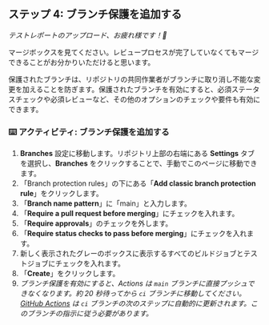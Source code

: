 <!--
<<< 著者注: ステップ 4 >>>
前のステップを確認した上で、このステップを開始してください。
用語を定義し、docs.github.com へのリンクを貼ってください。
-->

## ステップ 4: ブランチ保護を追加する

_テストレポートのアップロード、お疲れ様です！:partying_face:_

マージボックスを見てください。レビュープロセスが完了していなくてもマージできることがお分かりいただけると思います。

保護されたブランチは、リポジトリの共同作業者がブランチに取り消し不能な変更を加えることを防ぎます。保護されたブランチを有効にすると、必須ステータスチェックや必須レビューなど、その他のオプションのチェックや要件も有効にできます。

### :keyboard: アクティビティ: ブランチ保護を追加する

1. **Branches** 設定に移動します。リポジトリ上部の右端にある **Settings** タブを選択し、**Branches** をクリックすることで、手動でこのページに移動できます。
1. 「Branch protection rules」の下にある「**Add classic branch protection rule**」をクリックします。
1. 「**Branch name pattern**」に「main」と入力します。
1. 「**Require a pull request before merging**」にチェックを入れます。
1. 「**Require approvals**」のチェックを外します。
1. 「**Require status checks to pass before merging**」にチェックを入れます。
1. 新しく表示されたグレーのボックスに表示するすべてのビルドジョブとテストジョブにチェックを入れます。
1. 「**Create**」をクリックします。
1. _ブランチ保護を有効にすると、Actions は `main` ブランチに直接プッシュできなくなります。約 20 秒待ってから `ci` ブランチに移動してください。[GitHub Actions](https://docs.github.com/actions) は `ci` ブランチの次のステップに自動的に更新されます。このブランチの指示に従う必要があります。_